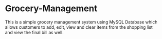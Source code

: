 # Grocery-Management
This is a simple grocery management system using MySQL Database which allows customers to add, edit, view and clear items from the shopping list and view the final bill as well.
